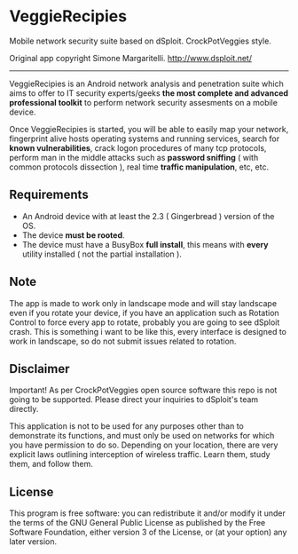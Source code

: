 VeggieRecipies
==============================

Mobile network security suite based on dSploit. CrockPotVeggies style.

Original app copyright Simone Margaritelli. http://www.dsploit.net/

-------------

VeggieRecipies is an Android network analysis and penetration suite which aims to offer to IT security experts/geeks
**the most complete and advanced professional toolkit** to perform network security assesments on a mobile device.

Once VeggieRecipies is started, you will be able to easily map your network, fingerprint alive hosts operating systems
and running services, search for **known vulnerabilities**, crack logon procedures of many tcp protocols, perform
man in the middle attacks such as **password sniffing** ( with common protocols dissection ), real time **traffic
manipulation**, etc, etc.

Requirements
-------------

- An Android device with at least the 2.3 ( Gingerbread ) version of the OS.
- The device **must be rooted**.
- The device must have a BusyBox **full install**, this means with **every** utility installed ( not the partial installation ).

Note
-------------

The app is made to work only in landscape mode and will stay landscape even if you rotate your device, if you have an application such as Rotation Control to force every app to rotate, probably you are going to see dSploit crash.
This is something i want to be like this, every interface is designed to work in landscape, so do not submit issues related to rotation.

Disclaimer
-------------

Important! As per CrockPotVeggies open source software this repo is not going to be supported. Please direct your inquiries to dSploit's team directly.

This application is not to be used for any purposes other than to demonstrate its functions, and must only be used on networks for which you have permission to do so. Depending on your location, there are very explicit laws outlining interception of wireless traffic. Learn them, study them, and follow them.

License
-------------

This program is free software: you can redistribute it and/or modify it under the terms of the GNU General Public License as published by the Free Software Foundation, either version 3 of the License, or (at your option) any later version.
